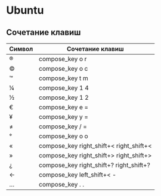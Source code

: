 Ubuntu
======

Сочетание клавиш
----------------

| Символ | Сочетание клавиш                        |
|--------|-----------------------------------------|
| ®      | compose_key o r                         |
| ©      | compose_key o c                         |
| ™      | compose_key t m                         |
| ¼      | compose_key 1 4                         |
| ½      | compose_key 1 2                         |
| €      | compose_key e =                         |
| ¥      | compose_key y =                         |
| ≠      | compose_key / =                         |
| °      | compose_key o o                         |
| «      | compose_key right_shift+< right_shift+< |
| »      | compose_key right_shift+> right_shift+> |
| ¿      | compose_key right_shift+? right_shift+? |
| ←      | compose_key left_shift+< -              |
| …      | compose_key . .                         |